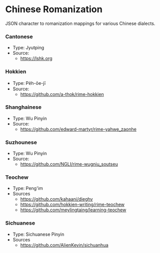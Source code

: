 # Chinese Romanization

JSON character to romanization mappings for various Chinese dialects.

### Cantonese

- Type: Jyutping
- Source:
  - https://lshk.org

### Hokkien

- Type: Pe̍h-ōe-jī
- Source:
  - https://github.com/a-thok/rime-hokkien

### Shanghainese

- Type: Wu Pinyin
- Source:
  - https://github.com/edward-martyr/rime-yahwe_zaonhe

### Suzhounese

- Type: Wu Pinyin
- Source:
  - https://github.com/NGLI/rime-wugniu_soutseu

### Teochew

- Type: Peng'im
- Sources
  - https://github.com/kahaani/dieghv
  - https://github.com/hokkien-writing/rime-teochew
  - https://github.com/meylingtaing/learning-teochew

### Sichuanese

- Type: Sichuanese Pinyin
- Sources
  - https://github.com/AlienKevin/sichuanhua
